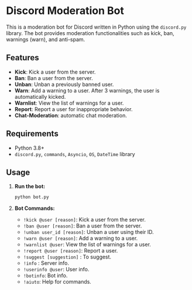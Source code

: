 # Discord Moderation Bot

This is a moderation bot for Discord written in Python using the `discord.py` library. The bot provides moderation functionalities such as kick, ban, warnings (warn), and anti-spam.

## Features

- **Kick**: Kick a user from the server.
- **Ban**: Ban a user from the server.
- **Unban**: Unban a previously banned user.
- **Warn**: Add a warning to a user. After 3 warnings, the user is automatically kicked.
- **Warnlist**: View the list of warnings for a user.
- **Report**: Report a user for inappropriate behavior.
- **Chat-Moderation**: automatic chat moderation.

## Requirements

- Python 3.8+
- `discord.py`, `commands`, `Asyncio`, `OS`, `DateTime` library

## Usage

1. **Run the bot:**

    ```sh
    python bot.py
    ```

2. **Bot Commands:**

    - `!kick @user [reason]`: Kick a user from the server.
    - `!ban @user [reason]`: Ban a user from the server.
    - `!unban user_id [reason]`: Unban a user using their ID.
    - `!warn @user [reason]`: Add a warning to a user.
    - `!warnlist @user`: View the list of warnings for a user.
    - `!report @user [reason]`: Report a user.
    - `!suggest [suggestion]` : To suggest.
    - `!info` : Server info.
    - `!userinfo @user`: User info.
    - `!botinfo`: Bot info.
    - `!aiuto`: Help for commands.
